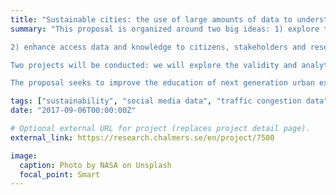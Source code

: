 ```yaml
---
title: "Sustainable cities: the use of large amounts of data to understand and handle movement patterns and congestion"
summary: "This proposal is organized around two big ideas: 1) explore the potential expressive analysis of the continuous and large amounts of information sensed in urban environments can boost the understanding of human mobility patterns in urban cities;

2) enhance access data and knowledge to citizens, stakeholders and researchers to improve their ability to utilize live information that will help achieve social, economic and environmental sustainability in cities.

Two projects will be conducted: we will explore the validity and analytical strength of using geotagged social media data for understanding urban activity and mobility pattern. In the second project, we will leverage state-of-the-art analytics to observe, alert, predict and share live congestion information associated with traffic incidents in urban cities.

The proposal seeks to improve the education of next generation urban experts across disciplines within and beyond the research network, and engage stakeholders to accelerate the transfer of promising knowledge and innovations. The study of using big data to characterize mobility patterns of cities is by itself a discovery process regarding the validity, strengths and weaknesses, and the kind of questions suitable with the data and methodology. By joining the different research participants' expertise and leveraging big data and state-of-the-art streaming analytics, this project will significantly advance state-of-the-art urban mobility and congestion applications."

tags: ["sustainability", "social media data", "traffic congestion data", "big data"]
date: "2017-09-06T00:00:00Z"

# Optional external URL for project (replaces project detail page).
external_link: https://research.chalmers.se/en/project/7500

image:
  caption: Photo by NASA on Unsplash
  focal_point: Smart
---
```

